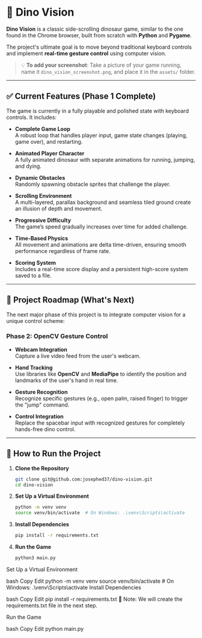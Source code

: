 # 🦖 Dino Vision

**Dino Vision** is a classic side-scrolling dinosaur game, similar to the one found in the Chrome browser, built from scratch with **Python** and **Pygame**.

The project's ultimate goal is to move beyond traditional keyboard controls and implement **real-time gesture control** using computer vision.

> 💡 **To add your screenshot**: Take a picture of your game running, name it `dino_vision_screenshot.png`, and place it in the `assets/` folder.

---

## ✅ Current Features (Phase 1 Complete)

The game is currently in a fully playable and polished state with keyboard controls. It includes:

- **Complete Game Loop**  
  A robust loop that handles player input, game state changes (playing, game over), and restarting.

- **Animated Player Character**  
  A fully animated dinosaur with separate animations for running, jumping, and dying.

- **Dynamic Obstacles**  
  Randomly spawning obstacle sprites that challenge the player.

- **Scrolling Environment**  
  A multi-layered, parallax background and seamless tiled ground create an illusion of depth and movement.

- **Progressive Difficulty**  
  The game’s speed gradually increases over time for added challenge.

- **Time-Based Physics**  
  All movement and animations are delta time-driven, ensuring smooth performance regardless of frame rate.

- **Scoring System**  
  Includes a real-time score display and a persistent high-score system saved to a file.

---

## 🔭 Project Roadmap (What's Next)

The next major phase of this project is to integrate computer vision for a unique control scheme:

### Phase 2: OpenCV Gesture Control

- **Webcam Integration**  
  Capture a live video feed from the user's webcam.

- **Hand Tracking**  
  Use libraries like **OpenCV** and **MediaPipe** to identify the position and landmarks of the user's hand in real time.

- **Gesture Recognition**  
  Recognize specific gestures (e.g., open palm, raised finger) to trigger the "jump" command.

- **Control Integration**  
  Replace the spacebar input with recognized gestures for completely hands-free dino control.

---

## 🚀 How to Run the Project

1. **Clone the Repository**  

   ```bash
   git clone git@github.com:josephed37/dino-vision.git
   cd dino-vision
   ```

2. **Set Up a Virtual Environment**

   ```bash
   python -m venv venv
   source venv/bin/activate  # On Windows: .\venv\Scripts\activate
   ```

3. **Install Dependencies**

   ```bash
   pip install -r requirements.txt
   ```

4. **Run the Game**

   ```bash
   python3 main.py
   ```

Set Up a Virtual Environment

bash
Copy
Edit
python -m venv venv
source venv/bin/activate  # On Windows: .\venv\Scripts\activate
Install Dependencies

bash
Copy
Edit
pip install -r requirements.txt
📌 Note: We will create the requirements.txt file in the next step.

Run the Game

bash
Copy
Edit
python main.py
